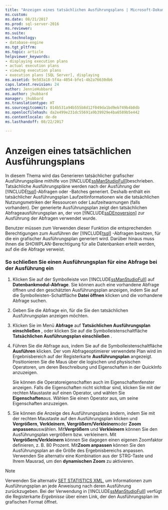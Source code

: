 ```yaml
---
title: "Anzeigen eines tatsächlichen Ausführungsplans | Microsoft-Dokumentation"
ms.custom: 
ms.date: 08/21/2017
ms.prod: sql-server-2016
ms.reviewer: 
ms.suite: 
ms.technology:
- database-engine
ms.tgt_pltfrm: 
ms.topic: article
helpviewer_keywords:
- displaying execution plans
- actual execution plans
- viewing execution plans
- execution plans [SQL Server], displaying
ms.assetid: 9e583a18-5f4a-4054-bfe1-4b2a76630db6
caps.latest.revision: 24
author: JennieHubbard
ms.author: jhubbard
manager: jhubbard
ms.translationtype: HT
ms.sourcegitcommit: 014b531a94b555b8d12f049da1bd9eb749b4b0db
ms.openlocfilehash: da2e499e231dc55691a9b39929e4ba6589b5e442
ms.contentlocale: de-de
ms.lasthandoff: 08/22/2017

---
```

# <a name="display-an-actual-execution-plan"></a>Anzeigen eines tatsächlichen Ausführungsplans
  In diesem Thema wird das Generieren tatsächlicher grafischer Ausführungspläne mithilfe von [!INCLUDE[ssManStudioFull](../../includes/ssmanstudiofull-md.md)]beschrieben. Tatsächliche Ausführungspläne werden nach der Ausführung der [!INCLUDE[tsql](../../includes/tsql-md.md)]-Abfragen oder -Batches generiert. Deshalb enthält ein tatsächlicher Ausführungsplan Laufzeitinformationen wie die tatsächlichen Nutzungsmetriken der Ressourcen oder Laufzeitwarnungen (falls vorhanden). Der generierte Ausführungsplan zeigt den tatsächlichen Abfrageausführungsplan an, der von [!INCLUDE[ssDEnoversion](../../includes/ssdenoversion-md.md)] zur Ausführung der Abfragen verwendet wurde.  
  
 Benutzer müssen zum Verwenden dieser Funktion die entsprechenden Berechtigungen zum Ausführen der [!INCLUDE[tsql](../../includes/tsql-md.md)] -Abfragen besitzen, für die ein grafischer Ausführungsplan generiert wird. Darüber hinaus muss ihnen die SHOWPLAN-Berechtigung für alle Datenbanken erteilt werden, auf die die Abfrage verweist.  
  
### <a name="to-include-an-execution-plan-for-a-query-during-execution"></a>So schließen Sie einen Ausführungsplan für eine Abfrage bei der Ausführung ein  
  
1.  Klicken Sie auf der Symbolleiste von [!INCLUDE[ssManStudioFull](../../includes/ssmanstudiofull-md.md)] auf **Datenbankmodul-Abfrage**. Sie können auch eine vorhandene Abfrage öffnen und den geschätzten Ausführungsplan anzeigen, indem Sie auf die Symbolleisten-Schaltfläche **Datei öffnen** klicken und die vorhandene Abfrage suchen. 
  
2.  Geben Sie die Abfrage ein, für die Sie den tatsächlichen Ausführungsplan anzeigen möchten.  
  
3.  Klicken Sie im Menü **Abfrage** auf **Tatsächlichen Ausführungsplan einschließen** , oder klicken Sie auf die Symbolleistenschaltfläche **Tatsächlichen Ausführungsplan einschließen** .  
  
4.  Führen Sie die Abfrage aus, indem Sie auf die Symbolleistenschaltfläche **Ausführen** klicken. Der vom Abfrageoptimierer verwendete Plan wird im Ergebnisbereich auf der Registerkarte **Ausführungsplan** angezeigt. Positionieren Sie die Maus über die logischen und physischen Operatoren, um deren Beschreibung und Eigenschaften in der QuickInfo anzuzeigen.  
  
     Sie können die Operatoreigenschaften auch im Eigenschaftenfenster anzeigen. Falls die Eigenschaften nicht sichtbar sind, klicken Sie mit der rechten Maustaste auf einen Operator, und wählen Sie **Eigenschaften**aus. Wählen Sie einen Operator aus, um seine Eigenschaften anzuzeigen.  
  
5.  Sie können die Anzeige des Ausführungsplans ändern, indem Sie mit der rechten Maustaste auf den Ausführungsplan klicken und **Vergrößern**, **Verkleinern**, **Vergrößern/Verkleinern**oder **Zoom anpassen**auswählen. Mit**Vergrößern** und **Verkleinern** können Sie den Ausführungsplan vergrößern bzw. verkleinern. Mit **Vergrößern/Verkleinern** können Sie dagegen einen eigenen Zoomfaktor definieren, z. B. 80 Prozent. Mit**Zoom anpassen** können Sie den Ausführungsplan an die Größe des Ergebnisbereichs anpassen. Verwenden Sie alternativ eine Kombination aus der STRG-Taste und Ihrem Mausrad, um den **dynamischen Zoom** zu aktivieren.  
  
 
 > [!NOTE] 
 > Verwenden Sie alternativ [SET STATISTICS XML](../../t-sql/statements/set-statistics-xml-transact-sql.md), um Informationen zum Ausführungsplan an jede Anweisung nach deren Ausführung zurückzugeben. Bei der Verwendung in [!INCLUDE[ssManStudioFull](../../includes/ssmanstudiofull-md.md)] verfügt die Registerkarte *Ergebnisse* über einen Link, der den Ausführungsplan im grafischen Format öffnet.   

